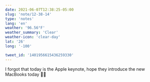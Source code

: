 ```yaml
---
date: 2021-06-07T12:38:25-05:00
slug: 'note/12-38-14'
type: 'notes'
lang: 'en'
weather: '96.56°F'
weather_summary: 'Clear'
weather-icon: 'clear-day'
lat: '26'
long: '-100'

tweet_id: '1401956615436259330'
---
```

I forgot that today is the Apple keynote, hope they introduce the new MacBooks today 🤞🏼